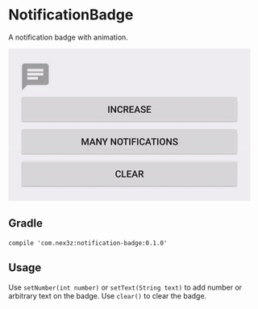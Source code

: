 # NotificationBadge

A notification badge with animation.

![sample](images/sample.gif)


## Gradle

```
compile 'com.nex3z:notification-badge:0.1.0'
```


## Usage

Use `setNumber(int number)` or `setText(String text)` to add number or arbitrary text on the badge. Use `clear()` to clear the badge.
